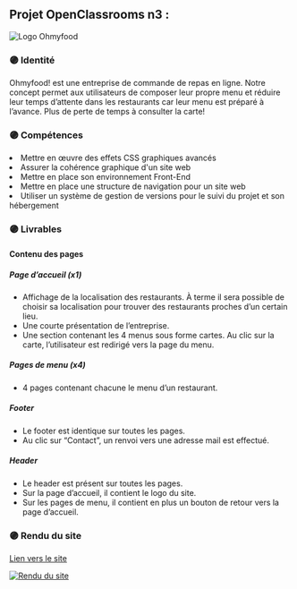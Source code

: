 <h2>Projet OpenClassrooms n3 :</h2>

<img src="https://rafaeladev.github.io/OPCohmyfood/images/logo/ohmyfood-white.png" alt="Logo Ohmyfood">

<h3>🟣 Identité</h3>
<p>Ohmyfood! est une entreprise de commande de repas en ligne. Notre concept permet aux utilisateurs de composer leur propre menu et réduire leur temps d’attente dans les restaurants car leur menu est préparé à l’avance. Plus de perte de temps à consulter la carte!</p>

<h3>🟣 Compétences</h3>
<li>Mettre en œuvre des effets CSS graphiques avancés</li>
<li>Assurer la cohérence graphique d'un site web</li>
<li>Mettre en place son environnement Front-End</li>
<li>Mettre en place une structure de navigation pour un site web</li>
<li>Utiliser un système de gestion de versions pour le suivi du projet et son hébergement</li>

<h3>🟣 Livrables</h3>
<h4>Contenu des pages</h4>

<h5>Page d’accueil (x1)</h5>
  <ul>
    <li>Affichage de la localisation des restaurants. À terme il sera possible de choisir sa localisation pour trouver des restaurants proches d’un certain lieu.</li>
    <li>Une courte présentation de l’entreprise.</li>
    <li>Une section contenant les 4 menus sous forme cartes. Au clic sur la carte, l’utilisateur est redirigé vers la page du menu.</li>
  </ul>
<h5>Pages de menu (x4)</h5>
  <ul>
    <li>4 pages contenant chacune le menu d’un restaurant.</li>
  </ul>
<h5>Footer</h5>
  <ul>
    <li>Le footer est identique sur toutes les pages.</li>
    <li>Au clic sur “Contact”, un renvoi vers une adresse mail est effectué.</li>
  </ul>
<h5>Header</h5>
  <ul>
    <li>Le header est présent sur toutes les pages.</li>
    <li>Sur la page d’accueil, il contient le logo du site.</li>
    <li>Sur les pages de menu, il contient en plus un bouton de retour vers la page d’accueil.</li>
  </ul>

<h3>🟣 Rendu du site</h3>
<a href="https://rafaeladev.github.io/OPCohmyfood/" target="_blank">Lien vers le site</a>

<a href="https://rafaeladev.github.io/OPCohmyfood/" target="_blank"><img src="https://rafaeladev.github.io/OPCohmyfood/images/screencapture-rafaeladev-github-io-OPCohmyfood-index-html-2022-11-21-17_52_44.png" alt="Rendu du site"></a>
